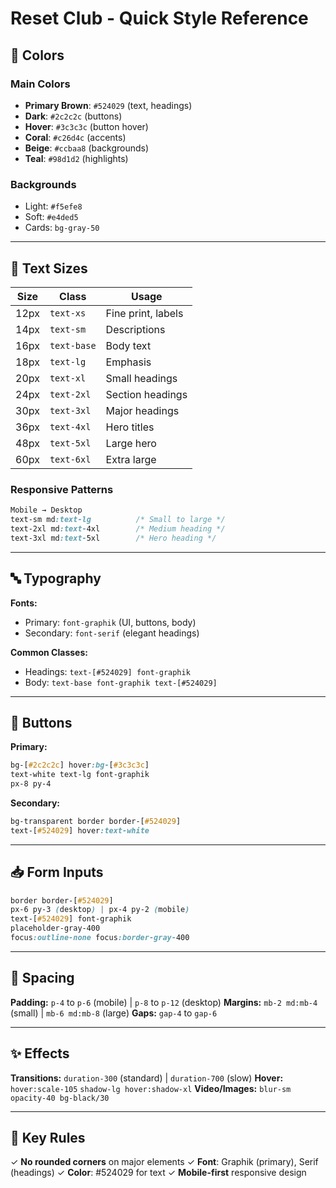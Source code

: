 # Reset Club - Quick Style Reference

## 🎨 Colors

### Main Colors
- **Primary Brown**: `#524029` (text, headings)
- **Dark**: `#2c2c2c` (buttons)
- **Hover**: `#3c3c3c` (button hover)
- **Coral**: `#c26d4c` (accents)
- **Beige**: `#ccbaa8` (backgrounds)
- **Teal**: `#98d1d2` (highlights)

### Backgrounds
- Light: `#f5efe8`
- Soft: `#e4ded5`
- Cards: `bg-gray-50`

---

## 📝 Text Sizes

| Size | Class | Usage |
|------|-------|-------|
| 12px | `text-xs` | Fine print, labels |
| 14px | `text-sm` | Descriptions |
| 16px | `text-base` | Body text |
| 18px | `text-lg` | Emphasis |
| 20px | `text-xl` | Small headings |
| 24px | `text-2xl` | Section headings |
| 30px | `text-3xl` | Major headings |
| 36px | `text-4xl` | Hero titles |
| 48px | `text-5xl` | Large hero |
| 60px | `text-6xl` | Extra large |

### Responsive Patterns
```css
Mobile → Desktop
text-sm md:text-lg          /* Small to large */
text-2xl md:text-4xl        /* Medium heading */
text-3xl md:text-5xl        /* Hero heading */
```

---

## 🔤 Typography

**Fonts:**
- Primary: `font-graphik` (UI, buttons, body)
- Secondary: `font-serif` (elegant headings)

**Common Classes:**
- Headings: `text-[#524029] font-graphik`
- Body: `text-base font-graphik text-[#524029]`

---

## 🔘 Buttons

**Primary:**
```css
bg-[#2c2c2c] hover:bg-[#3c3c3c]
text-white text-lg font-graphik
px-8 py-4
```

**Secondary:**
```css
bg-transparent border border-[#524029]
text-[#524029] hover:text-white
```

---

## 📥 Form Inputs

```css
border border-[#524029]
px-6 py-3 (desktop) | px-4 py-2 (mobile)
text-[#524029] font-graphik
placeholder-gray-400
focus:outline-none focus:border-gray-400
```

---

## 📏 Spacing

**Padding:** `p-4` to `p-6` (mobile) | `p-8` to `p-12` (desktop)
**Margins:** `mb-2 md:mb-4` (small) | `mb-6 md:mb-8` (large)
**Gaps:** `gap-4` to `gap-6`

---

## ✨ Effects

**Transitions:** `duration-300` (standard) | `duration-700` (slow)
**Hover:** `hover:scale-105` `shadow-lg hover:shadow-xl`
**Video/Images:** `blur-sm opacity-40 bg-black/30`

---

## 📱 Key Rules

✓ **No rounded corners** on major elements
✓ **Font**: Graphik (primary), Serif (headings)
✓ **Color**: #524029 for text
✓ **Mobile-first** responsive design
